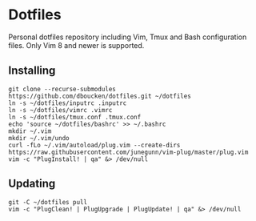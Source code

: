 # Dotfiles

Personal dotfiles repository including Vim, Tmux and Bash configuration files. Only Vim 8 and newer is supported.

## Installing

```
git clone --recurse-submodules https://github.com/dboucken/dotfiles.git ~/dotfiles
ln -s ~/dotfiles/inputrc .inputrc
ln -s ~/dotfiles/vimrc .vimrc
ln -s ~/dotfiles/tmux.conf .tmux.conf
echo 'source ~/dotfiles/bashrc' >> ~/.bashrc
mkdir ~/.vim
mkdir ~/.vim/undo
curl -fLo ~/.vim/autoload/plug.vim --create-dirs https://raw.githubusercontent.com/junegunn/vim-plug/master/plug.vim
vim -c "PlugInstall! | qa" &> /dev/null
```

## Updating

```
git -C ~/dotfiles pull
vim -c "PlugClean! | PlugUpgrade | PlugUpdate! | qa" &> /dev/null
```
